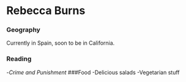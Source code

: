# Rebecca Burns
### Geography
Currently in Spain, soon to be in California.
### Reading
-*Crime and Punishment*
###Food
-Delicious salads
-Vegetarian stuff 


